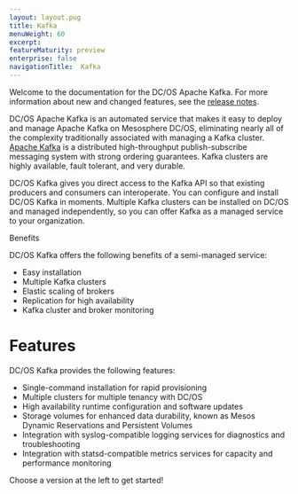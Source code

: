 ```yaml
---
layout: layout.pug
title: Kafka
menuWeight: 60
excerpt:
featureMaturity: preview
enterprise: false
navigationTitle:  Kafka
---
```


<!-- This source repo for this topic is https://github.com/mesosphere/dcos-kafka-service -->


Welcome to the documentation for the DC/OS Apache Kafka. For more information about new and changed features, see the [release notes](https://github.com/mesosphere/dcos-kafka-service/releases/).

DC/OS Apache Kafka is an automated service that makes it easy to deploy and manage Apache Kafka on Mesosphere DC/OS, eliminating nearly all of the complexity traditionally associated with managing a Kafka cluster. [Apache Kafka](http://kafka.apache.org/documentation.html) is a distributed high-throughput publish-subscribe messaging system with strong ordering guarantees. Kafka clusters are highly available, fault tolerant, and very durable. 

DC/OS Kafka gives you direct access to the Kafka API so that existing producers and consumers can interoperate. You can configure and install DC/OS Kafka in moments. Multiple Kafka clusters can be installed on DC/OS and managed independently, so you can offer Kafka as a managed service to your organization.

Benefits

DC/OS Kafka offers the following benefits of a semi-managed service:

*   Easy installation
*   Multiple Kafka clusters
*   Elastic scaling of brokers
*   Replication for high availability
*   Kafka cluster and broker monitoring

# Features

DC/OS Kafka provides the following features:

*   Single-command installation for rapid provisioning
*   Multiple clusters for multiple tenancy with DC/OS
*   High availability runtime configuration and software updates
*   Storage volumes for enhanced data durability, known as Mesos Dynamic Reservations and Persistent Volumes
*   Integration with syslog-compatible logging services for diagnostics and troubleshooting
*   Integration with statsd-compatible metrics services for capacity and performance monitoring

Choose a version at the left to get started!
